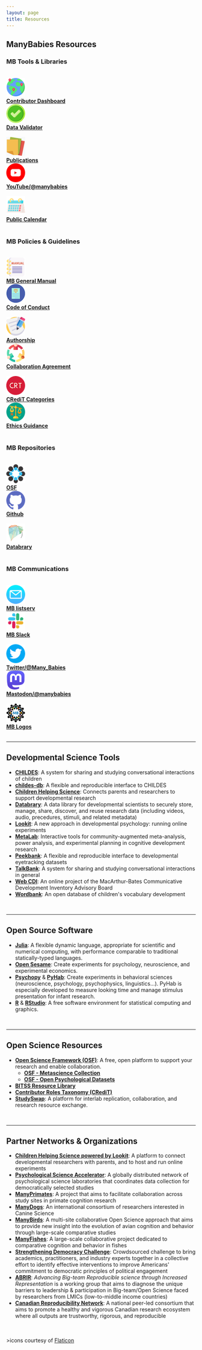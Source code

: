 ```yaml
---
layout: page
title: Resources
---
```



## ManyBabies Resources

<section>
  <div class="container">
    <div class="row" align="left">
      <div class="col-sm-12">
        <h3>MB Tools & Libraries</h3>
        <br>
      </div>
    </div>
    <div class="row" align="center">
      <div class="col-sm-1 col-xs-6" align="left">
        <img src="/assets/img/pin.png" alt="globe with pins" width="50"> 
      </div>
      <div class="col-sm-5 col-xs-6" align="left">
        <a href="{{site.baseurl}}/dashboard/"><b>Contributor Dashboard</b></a>
      </div>
      <div class="col-sm-1 col-xs-6" align="left">
        <img src="/assets/img/validate.png" alt="checkmark" width="50"> 
      </div>
      <div class="col-sm-5 col-xs-6" align="left">
        <a href="{{site.baseurl}}/validator/"><b>Data Validator</b></a>
      </div>
    </div>
    <br>
    <div class="row" align="center">
      <div class="col-sm-1 col-xs-6" align="left">
        <img src="/assets/img/publications.png" alt="stack of papers" width="50"> 
      </div>
      <div class="col-sm-5 col-xs-6" align="left">
        <a href="{{site.baseurl}}/publications/"><b>Publications</b></a>
      </div>
      <div class="col-sm-1 col-xs-6" align="left">
        <img src="/assets/img/youtube.png" alt="YouTube logo" width="50"> 
      </div>
      <div class="col-sm-5 col-xs-6" align="left">
        <a href="https://www.youtube.com/@manybabies" target="_blank"><b>YouTube/@manybabies</b></a>
      </div>
    </div>
    <br>
    <div class="row" align="center">
      <div class="col-sm-1" align="left">
        <img src="/assets/img/calendar.png" alt="calendar" width="50"> <br>
      </div>
      <div class="col-sm-5" align="left">
        <a href="{{site.baseurl}}/calendar/"><b>Public Calendar</b></a>
      </div>
      <div class="col-sm-1" align="left">
      </div>
      <div class="col-sm-5" align="left">
      </div>
    </div>
    <br>
    <div class="row" align="left">
      <div class="col-sm-12">
        <h3>MB Policies & Guidelines</h3>
        <br>
      </div>
    </div>
    <div class="row" align="center">
      <div class="col-sm-1 col-xs-6" align="left">
        <img src="/assets/img/manual.png" alt="manual" width="50"> <br>
      </div>
      <div class="col-sm-5 col-xs-6" align="left">
        <a href="https://docs.google.com/document/d/e/2PACX-1vQT9a2lYPUclD_Mbqz_sca4NZq6tCb1HzfMSt9EEQt54mAb55vrkE3J6_6uydYAH-afCdSCaSELycAI/pub" target="_blank"><b>MB General Manual</b></a>
      </div>
            <div class="col-sm-1 col-xs-6" align="left">
        <img src="/assets/img/code.png" alt="code of conduct" width="50"> 
      </div>
      <div class="col-sm-5 col-xs-6" align="left">
        <a href="{{site.baseurl}}/codeofconduct/"><b>Code of Conduct</b></a>
      </div>
    </div>
    <br>
    <div class="row" align="center">
      <div class="col-sm-1 col-xs-6" align="left">
        <img src="/assets/img/letter.png" alt="authorship" width="50"> 
      </div>
      <div class="col-sm-5 col-xs-6" align="left">
        <a href="{{site.baseurl}}/authorship/"><b>Authorship</b></a>
      </div>
      <div class="col-sm-1 col-xs-6" align="left">
        <img src="/assets/img/teamwork_freepik.png" alt="collaboration agreement" width="50">
      </div>
      <div class="col-sm-5 col-xs-6" align="left">
        <a href="https://drive.google.com/file/d/1iEF93crL8iEMAo0HVnEYHZDcwO7ZtxxJ/view?usp=share_link" target="_blank"><b>Collaboration Agreement</b></a>
      </div>
    </div>
    <br>
    <div class="row" align="center">
      <div class="col-sm-1 col-xs-6" align="left">
        <img src="/assets/img/credit-icon.png" alt="CRediT categories" width="50"> 
      </div>
      <div class="col-sm-5 col-xs-6" align="left">
        <a href="https://drive.google.com/file/d/1aoFctk4pDujOg8UV7LLuWA3o42uO718Z/view?usp=share_link" target="_blank"><b>CRediT Categories</b></a>
      </div>
      <div class="col-sm-1 col-xs-6" align="left">
        <img src="/assets/img/ethics_freepik.png" alt="ethics icon (a scale weighted toward green checkmark and away from red x)" width="50">
      </div>
      <div class="col-sm-5 col-xs-6" align="left">
        <a href="https://drive.google.com/file/d/1QSaPAgf5Y0jmli6BC0fGMS_PMniAvyd-/view?usp=share_link" target="_blank"><b>Ethics Guidance</b></a>
      </div>
    </div>
    <br>
    <div class="row" align="left">
      <div class="col-sm-12">
        <h3>MB Repositories</h3>
        <br>
      </div>
    </div>
    <div class="row" align="center">
      <div class="col-sm-1 col-xs-6" align="left">
        <img src="/assets/img/OSF.png" alt="OSF logo" width="50"> <br>
      </div>
      <div class="col-sm-5 col-xs-6" align="left">
        <a href="https://osf.io/rpw6d/" target="_blank"><b>OSF</b></a>
      </div>
      <div class="col-sm-1 col-xs-6" align="left">
        <img src="/assets/img/github.png" alt="github logo" width="50"> <br>
      </div>
      <div class="col-sm-5 col-xs-6" align="left">
        <a href="https://github.com/manybabies" target="_blank"><b>Github</b></a>
      </div>
    </div>
    <br>
    <div class="row" align="center">
      <div class="col-sm-1 col-xs-6" align="left">
        <img src="/assets/img/databrary.png" alt="databrary logo" width="50"> <br>
      </div>
      <div class="col-sm-5 col-xs-6" align="left">
        <a href="https://nyu.databrary.org/search?q=manybabies&offset=0&volume" target="_blank"><b>Databrary</b></a>
      </div>
      <div class="col-sm-1 col-xs-6" align="left">
      </div>
      <div class="col-sm-5 col-xs-6" align="left">
      </div>
    </div>
    <br>
    <div class="row" align="left">
      <div class="col-sm-12">
        <h3>MB Communications</h3>
        <br>
      </div>
    </div>
    <div class="row" align="center">
      <div class="col-sm-1 col-xs-6" align="left">
        <img src="/assets/img/email.png" alt="email icon" width="50"> 
      </div>
      <div class="col-sm-5 col-xs-6" align="left">
        <a href="https://mailman.stanford.edu/mailman/listinfo/manybabies" target="_blank"><b>MB listserv</b></a>
      </div>
      <div class="col-sm-1 col-xs-6" align="left">
        <img src="/assets/img/slack.jpeg" alt="Slack logo" width="50"> 
      </div>
      <div class="col-sm-5 col-xs-6" align="left">
        <a href="https://join.slack.com/t/manybabies/shared_invite/zt-1frvx4ulh-b7ge7X6DY8Yl4HgBW1xBXQ" target="_blank"><b>MB Slack</b></a>
      </div>
    </div>
    <br>
    <div class="row" align="center">
      <div class="col-sm-1 col-xs-6" align="left">
        <img src="/assets/img/twitter.png" alt="Twitter logo" width="50"> 
      </div>
      <div class="col-sm-5 col-xs-6" align="left">
        <a href="https://twitter.com/Many_Babies" target="_blank"><b>Twitter/@Many_Babies</b></a>
      </div>
      <div class="col-sm-1 col-xs-6" align="left">
        <img src="/assets/img/mastodon.png" alt="Mastodon logo" width="50"> 
      </div>
      <div class="col-sm-5 col-xs-6" align="left">
        <a href="https://nerdculture.de/@manybabies" target="_blank"><b>Mastodon/@manybabies</b></a>
      </div>
    </div>
    <br>
    <div class="row" align="center">
      <div class="col-sm-1 col-xs-6" align="left">
        <img src="/assets/img/avatar-icon-2022.png" alt="ManyBabies logo" width="50"> 
      </div>
      <div class="col-sm-5 col-xs-6" align="left">
        <a href="https://drive.google.com/drive/folders/1RpcEVJw46S9sQ5QLl5vqExkAhvPg8rbp?usp=sharing" target="_blank"><b>MB Logos</b></a>
      </div>
      <div class="col-sm-1 col-xs-6" align="left">
      </div>
      <div class="col-sm-5 col-xs-6" align="left">
      </div>
    </div>
  </div>
</section>

<br>

***

## Developmental Science Tools
* [**CHILDES**](https://childes.talkbank.org/): A system for sharing and studying conversational interactions of children
* [**childes-db**](https://langcog.github.io/childes-db-website/): A flexible and reproducible interface to CHILDES
* [**Children Helping Science**](https://childrenhelpingscience.com/): Connects parents and researchers to support developmental research
* [**Databrary**](https://nyu.databrary.org/): A data library for developmental scientists to securely store, manage, share, discover, and reuse research data (including videos, audio, precedures, stimuli, and related metadata)
* [**Lookit**](https://lookit.mit.edu/): A new approach in developmental psychology: running online experiments
* [**MetaLab**](http://metalab.stanford.edu): Interactive tools for community-augmented meta-analysis, power analysis, and experimental planning in cognitive development research
* [**Peekbank**](https://peekbank.stanford.edu/): A flexible and reproducible interface to developmental eyetracking datasets
* [**TalkBank**](https://talkbank.org/): A system for sharing and studying conversational interactions in general
* [**Web CDI**](https://webcdi.stanford.edu/): An online project of the MacArthur-Bates Communicative Development Inventory Advisory Board
* [**Wordbank**](http://wordbank.stanford.edu/): An open database of children's vocabulary development

<br>

***

## Open Source Software
* [**Julia**](http://julialang.org/): A flexible dynamic language, appropriate for scientific and numerical computing, with performance comparable to traditional statically-typed languages.
* [**Open Sesame**](https://osdoc.cogsci.nl/): Create experiments for psychology, neuroscience, and experimental economics.
* [**Psychopy**](https://www.psychopy.org/) & [**PyHab**](https://github.com/jfkominsky/PyHab/): Create experiments in behavioral sciences (neuroscience, psychology, psychophysics, linguistics...). PyHab is especially developed to measure looking time and manage stimulus presentation for infant research.
* [**R**](https://www.r-project.org/) & [**RStudio**](https://rstudio.com/): A free software environment for statistical computing and graphics.

<br>

***

## Open Science Resources
* [**Open Science Framework (OSF)**](https://osf.io/): A free, open platform to support your research and enable collaboration.
  * [**OSF - Metascience Collection**](https://osf.io/collections/metascience/discover)
  * [**OSF - Open Psychological Datasets**](https://osf.io/th8ew/)
* [**BITSS Resource Library**](https://www.bitss.org/resource-library/)
* [**Contributor Roles Taxonomy (CRediT)**](https://credit.niso.org/)
* [**StudySwap**](https://osf.io/meetings/StudySwap/): A platform for interlab replication, collaboration, and research resource exchange.

<br>

***

## Partner Networks & Organizations
* [**Children Helping Science powered by Lookit**](https://lookit.mit.edu/): A platform to connect developmental researchers with parents, and to host and run online experiments
* [**Psychological Science Accelerator**](https://psysciacc.org/): A globally distributed network of psychological science laboratories that coordinates data collection for democratically selected studies
* [**ManyPrimates**](https://manyprimates.github.io/): A project that aims to facilitate collaboration across study sites in primate cognition research
* [**ManyDogs**](https://manydogsproject.github.io/): An international consortium of researchers interested in Canine Science
* [**ManyBirds**](http://themanybirds.com/): A multi-site collaborative Open Science approach that aims to provide new insight into the evolution of avian cognition and behavior through large-scale comparative studies
* [**ManyFishes**](https://twitter.com/TheManyFishes): A large-scale collaborative project dedicated to comparative cognition and behavior in fishes
* [**Strengthening Democracy Challenge**](https://www.strengtheningdemocracychallenge.org/): Crowdsourced challenge to bring academics, practitioners, and industry experts together in a collective effort to identify effective interventions to improve Americans' commitment to democratic principles of political engagement
* [**ABRIR**](https://abrirpsy.org/): *Advancing Big-team Reproducible science through Increased Representation* is a working group that aims to diagnose the unique barriers to leadership & participation in Big-team/Open Science faced by researchers from LMICs (low-to-middle income countries)
* [**Canadian Reproducibility Network**](https://carn-recar.ca/): A national peer-led consortium that aims to promote a healthy and vigorous Canadian research ecosystem where all outputs are trustworthy, rigorous, and reproducible



<br>
<br>
>icons courtesy of <a href="https://www.flaticon.com" title="Flaticon icons">Flaticon</a>